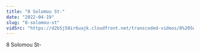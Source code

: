 ```yaml
---
title: "8 Solomou St-"
date: "2022-04-19"
slug: "8-solomou-st"
vidSrc: "https://d2b5j58ir6uajk.cloudfront.net/transcoded-videos/8%20Solomou%20St-.mp4"
---
```


8 Solomou St-
